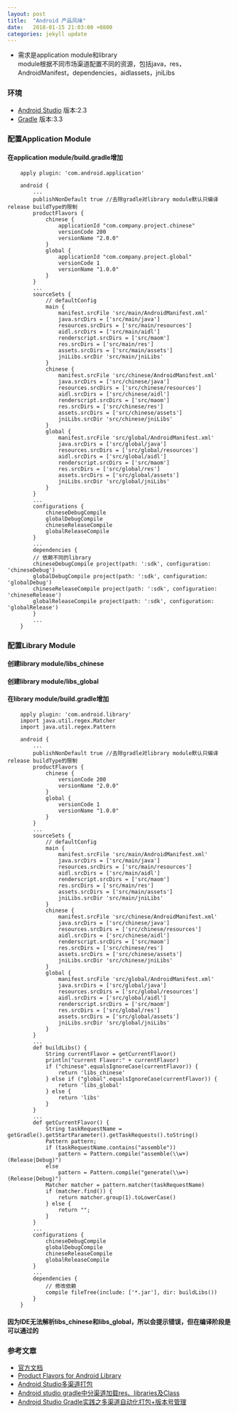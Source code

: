 ```yaml
---
layout: post
title:  "Android 产品风味"
date:   2018-01-15 21:03:00 +0800
categories: jekyll update
---
```


* 需求是application module和library <br>module根据不同市场渠道配置不同的资源，包括java，res，AndroidManifest，dependencies，aidlassets，jniLibs

### 环境
* [Android Studio][AndroidStudio-Install-Instructions] 版本:2.3
* [Gradle][Gradle-Install-Instructions] 版本:3.3

### 配置Application Module
#### 在application module/build.gradle增加
```
	apply plugin: 'com.android.application'

	android {
		...
		publishNonDefault true //去除gradle对library module默认只编译release buildType的限制
		productFlavors {
		    chinese {
		    	applicationId "com.company.project.chinese"
		        versionCode 200
		        versionName "2.0.0"
		    }
		    global {
		    	applicationId "com.company.project.global"
		        versionCode 1
		        versionName "1.0.0"
		    }
		}
		...
		sourceSets {
			// defaultConfig
	        main {
	            manifest.srcFile 'src/main/AndroidManifest.xml'
	            java.srcDirs = ['src/main/java']
	            resources.srcDirs = ['src/main/resources']
	            aidl.srcDirs = ['src/main/aidl']
	            renderscript.srcDirs = ['src/maom']
	            res.srcDirs = ['src/main/res']
	            assets.srcDirs = ['src/main/assets']
	            jniLibs.srcDir 'src/main/jniLibs'
	        }
	        chinese {
	            manifest.srcFile 'src/chinese/AndroidManifest.xml'
	            java.srcDirs = ['src/chinese/java']
	            resources.srcDirs = ['src/chinese/resources']
	            aidl.srcDirs = ['src/chinese/aidl']
	            renderscript.srcDirs = ['src/maom']
	            res.srcDirs = ['src/chinese/res']
	            assets.srcDirs = ['src/chinese/assets']
	            jniLibs.srcDir 'src/chinese/jniLibs'
	        }
	        global {
	            manifest.srcFile 'src/global/AndroidManifest.xml'
	            java.srcDirs = ['src/global/java']
	            resources.srcDirs = ['src/global/resources']
	            aidl.srcDirs = ['src/global/aidl']
	            renderscript.srcDirs = ['src/maom']
	            res.srcDirs = ['src/global/res']
	            assets.srcDirs = ['src/global/assets']
	            jniLibs.srcDir 'src/global/jniLibs'
	        }
    	}
    	...
    	configurations {
    		chineseDebugCompile
    		globalDebugCompile
    		chineseReleaseCompile
    		globalReleaseCompile
		}
		...
		dependencies {
		// 依赖不同的library
		chineseDebugCompile project(path: ':sdk', configuration: 'chineseDebug')
    	globalDebugCompile project(path: ':sdk', configuration: 'globalDebug')
    	chineseReleaseCompile project(path: ':sdk', configuration: 'chineseRelease')
    	globalReleaseCompile project(path: ':sdk', configuration: 'globalRelease')
    	}
    	...
	}
```
### 配置Library Module
#### 创建library module/libs_chinese

#### 创建library module/libs_global

#### 在library module/build.gradle增加
```
	apply plugin: 'com.android.library'
	import java.util.regex.Matcher
	import java.util.regex.Pattern

	android {
		...
		publishNonDefault true //去除gradle对library module默认只编译release buildType的限制
		productFlavors {
		    chinese {
		        versionCode 200
		        versionName "2.0.0"
		    }
		    global {
		        versionCode 1
		        versionName "1.0.0"
		    }
		}
		...
		sourceSets {
			// defaultConfig
	        main {
	            manifest.srcFile 'src/main/AndroidManifest.xml'
	            java.srcDirs = ['src/main/java']
	            resources.srcDirs = ['src/main/resources']
	            aidl.srcDirs = ['src/main/aidl']
	            renderscript.srcDirs = ['src/maom']
	            res.srcDirs = ['src/main/res']
	            assets.srcDirs = ['src/main/assets']
	            jniLibs.srcDir 'src/main/jniLibs'
	        }
	        chinese {
	            manifest.srcFile 'src/chinese/AndroidManifest.xml'
	            java.srcDirs = ['src/chinese/java']
	            resources.srcDirs = ['src/chinese/resources']
	            aidl.srcDirs = ['src/chinese/aidl']
	            renderscript.srcDirs = ['src/maom']
	            res.srcDirs = ['src/chinese/res']
	            assets.srcDirs = ['src/chinese/assets']
	            jniLibs.srcDir 'src/chinese/jniLibs'
	        }
	        global {
	            manifest.srcFile 'src/global/AndroidManifest.xml'
	            java.srcDirs = ['src/global/java']
	            resources.srcDirs = ['src/global/resources']
	            aidl.srcDirs = ['src/global/aidl']
	            renderscript.srcDirs = ['src/maom']
	            res.srcDirs = ['src/global/res']
	            assets.srcDirs = ['src/global/assets']
	            jniLibs.srcDir 'src/global/jniLibs'
	        }
    	}
    	...
    	def buildLibs() {
		    String currentFlavor = getCurrentFlavor()
		    println("current Flavor:" + currentFlavor)
		    if ("chinese".equalsIgnoreCase(currentFlavor)) {
		        return 'libs_chinese'
		    } else if ("global".equalsIgnoreCase(currentFlavor)) {
		        return 'libs_global'
		    } else {
		        return 'libs'
		    }
		}
		...
		def getCurrentFlavor() {
		    String taskRequestName = getGradle().getStartParameter().getTaskRequests().toString()
		    Pattern pattern;
		    if (taskRequestName.contains("assemble"))
		        pattern = Pattern.compile("assemble(\\w+)(Release|Debug)")
		    else
		        pattern = Pattern.compile("generate(\\w+)(Release|Debug)")
		    Matcher matcher = pattern.matcher(taskRequestName)
		    if (matcher.find()) {
		        return matcher.group(1).toLowerCase()
		    } else {
		        return "";
		    }
		}
		...
    	configurations {
    		chineseDebugCompile
    		globalDebugCompile
    		chineseReleaseCompile
    		globalReleaseCompile
		}
		...
		dependencies {
			// 修改依赖
    		compile fileTree(include: ['*.jar'], dir: buildLibs())
		}
	}
```
#### 因为IDE无法解析libs_chinese和libs_global，所以会提示错误，但在编译阶段是可以通过的

### 参考文章
* [官方文档][build-variants-instructions]
* [Product Flavors for Android Library](https://android.jlelse.eu/product-flavors-for-android-library-d3b2d240fca2)
* [Android Studio多渠道打包](https://www.ezlippi.com/blog/2015/03/android-studio-prefrence.html)
* [Android studio gradle中分渠道加载res、libraries及Class](https://www.jianshu.com/p/d7d51a1363cd)
* [Android Studio Gradle实践之多渠道自动化打包+版本号管理](https://unclechen.github.io/2015/10/22/Android%20Studio%20Gradle%E5%AE%9E%E8%B7%B5%E4%B9%8B%E5%A4%9A%E6%B8%A0%E9%81%93%E8%87%AA%E5%8A%A8%E5%8C%96%E6%89%93%E5%8C%85+%E7%89%88%E6%9C%AC%E5%8F%B7%E7%AE%A1%E7%90%86/)

[AndroidStudio-Install-Instructions]: https://developer.android.com/studio/index.html
[Gradle-Install-Instructions]: https://gradle.org/
[build-variants-instructions]: https://developer.android.com/studio/build/build-variants.html?hl=zh-cn